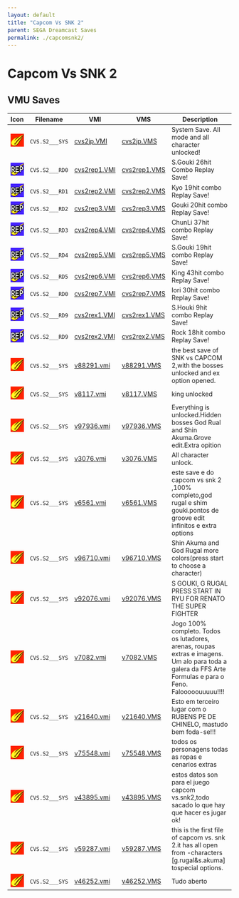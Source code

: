 ```yaml
---
layout: default
title: "Capcom Vs SNK 2"
parent: SEGA Dreamcast Saves
permalink: ./capcomsnk2/
---
```

# Capcom Vs SNK 2

## VMU Saves

| Icon | Filename | VMI | VMS | Description |
|------|----------|-----|-----|-------------|
| ![Capcom Vs SNK 2](../icons/CVS.S2___SYS.GIF) | `CVS.S2___SYS` | [cvs2jp.VMI](cvs2jp.VMI) | [cvs2jp.VMS](cvs2jp.VMS) | System Save. All mode and all character unlocked! |
| ![Capcom Vs SNK 2](../icons/CVS.S2___RD0.GIF) | `CVS.S2___RD0` | [cvs2rep1.VMI](cvs2rep1.VMI) | [cvs2rep1.VMS](cvs2rep1.VMS) | S.Gouki 26hit Combo Replay Save! |
| ![Capcom Vs SNK 2](../icons/CVS.S2___RD1.GIF) | `CVS.S2___RD1` | [cvs2rep2.VMI](cvs2rep2.VMI) | [cvs2rep2.VMS](cvs2rep2.VMS) | Kyo 19hit combo Replay Save! |
| ![Capcom Vs SNK 2](../icons/CVS.S2___RD2.GIF) | `CVS.S2___RD2` | [cvs2rep3.VMI](cvs2rep3.VMI) | [cvs2rep3.VMS](cvs2rep3.VMS) | Gouki 20hit combo Replay Save! |
| ![Capcom Vs SNK 2](../icons/CVS.S2___RD3.GIF) | `CVS.S2___RD3` | [cvs2rep4.VMI](cvs2rep4.VMI) | [cvs2rep4.VMS](cvs2rep4.VMS) | ChunLi 37hit combo Replay Save! |
| ![Capcom Vs SNK 2](../icons/CVS.S2___RD4.GIF) | `CVS.S2___RD4` | [cvs2rep5.VMI](cvs2rep5.VMI) | [cvs2rep5.VMS](cvs2rep5.VMS) | S.Gouki 19hit combo Replay Save! |
| ![Capcom Vs SNK 2](../icons/CVS.S2___RD5.GIF) | `CVS.S2___RD5` | [cvs2rep6.VMI](cvs2rep6.VMI) | [cvs2rep6.VMS](cvs2rep6.VMS) | King 43hit combo Replay Save! |
| ![Capcom Vs SNK 2](../icons/CVS.S2___RD0.GIF) | `CVS.S2___RD0` | [cvs2rep7.VMI](cvs2rep7.VMI) | [cvs2rep7.VMS](cvs2rep7.VMS) | Iori 30hit combo Replay Save! |
| ![Capcom Vs SNK 2](../icons/CVS.S2___RD9.GIF) | `CVS.S2___RD9` | [cvs2rex1.VMI](cvs2rex1.VMI) | [cvs2rex1.VMS](cvs2rex1.VMS) | S.Houki 9hit combo Replay Save! |
| ![Capcom Vs SNK 2](../icons/CVS.S2___RD9.GIF) | `CVS.S2___RD9` | [cvs2rex2.VMI](cvs2rex2.VMI) | [cvs2rex2.VMS](cvs2rex2.VMS) | Rock 18hit combo Replay Save! |
| ![Capcom Vs SNK 2](../icons/CVS.S2___SYS.GIF) | `CVS.S2___SYS` | [v88291.vmi](v88291.vmi) | [v88291.VMS](v88291.VMS) | the best save of SNK vs CAPCOM 2,with the bosses unlocked and ex option opened.  |
| ![Capcom Vs SNK 2](../icons/CVS.S2___SYS.GIF) | `CVS.S2___SYS` | [v8117.vmi](v8117.vmi) | [v8117.VMS](v8117.VMS) | king unlocked  |
| ![Capcom Vs SNK 2](../icons/CVS.S2___SYS.GIF) | `CVS.S2___SYS` | [v97936.vmi](v97936.vmi) | [v97936.VMS](v97936.VMS) | Everything is unlocked.Hidden bosses God Rual and Shin Akuma.Grove edit.Extra opition  |
| ![Capcom Vs SNK 2](../icons/CVS.S2___SYS.GIF) | `CVS.S2___SYS` | [v3076.vmi](v3076.vmi) | [v3076.VMS](v3076.VMS) | All character unlock.  |
| ![Capcom Vs SNK 2](../icons/CVS.S2___SYS.GIF) | `CVS.S2___SYS` | [v6561.vmi](v6561.vmi) | [v6561.VMS](v6561.VMS) | este save e do capcom vs snk 2 ,100% completo,god rugal e shim gouki.pontos de groove edit infinitos e extra options  |
| ![Capcom Vs SNK 2](../icons/CVS.S2___SYS.GIF) | `CVS.S2___SYS` | [v96710.vmi](v96710.vmi) | [v96710.VMS](v96710.VMS) | Shin Akuma and God Rugal more colors(press start to choose a character)  |
| ![Capcom Vs SNK 2](../icons/CVS.S2___SYS.GIF) | `CVS.S2___SYS` | [v92076.vmi](v92076.vmi) | [v92076.VMS](v92076.VMS) | S GOUKI, G RUGAL PRESS START IN RYU FOR RENATO THE SUPER FIGHTER  |
| ![Capcom Vs SNK 2](../icons/CVS.S2___SYS.GIF) | `CVS.S2___SYS` | [v7082.vmi](v7082.vmi) | [v7082.VMS](v7082.VMS) | Jogo 100% completo. Todos os lutadores, arenas, roupas extras e imagens.  Um alo para toda a galera da FFS Arte Formulas e para o Feno. Falooooouuuuu!!!!   |
| ![Capcom Vs SNK 2](../icons/CVS.S2___SYS.GIF) | `CVS.S2___SYS` | [v21640.vmi](v21640.vmi) | [v21640.VMS](v21640.VMS) | Esto em terceiro lugar com o RUBENS PE DE CHINELO, mastudo bem foda-se!!!  |
| ![Capcom Vs SNK 2](../icons/CVS.S2___SYS.GIF) | `CVS.S2___SYS` | [v75548.vmi](v75548.vmi) | [v75548.VMS](v75548.VMS) | todos os personagens todas as ropas e cenarios extras  |
| ![Capcom Vs SNK 2](../icons/CVS.S2___SYS.GIF) | `CVS.S2___SYS` | [v43895.vmi](v43895.vmi) | [v43895.VMS](v43895.VMS) | estos datos son para el juego capcom vs.snk2,todo sacado lo que hay que hacer es jugar ok!  |
| ![Capcom Vs SNK 2](../icons/CVS.S2___SYS.GIF) | `CVS.S2___SYS` | [v59287.vmi](v59287.vmi) | [v59287.VMS](v59287.VMS) | this is the first file of capcom vs. snk 2.it has all open from -characters [g.rugal&s.akuma] tospecial options.  |
| ![Capcom Vs SNK 2](../icons/CVS.S2___SYS.GIF) | `CVS.S2___SYS` | [v46252.vmi](v46252.vmi) | [v46252.VMS](v46252.VMS) | Tudo aberto  |
